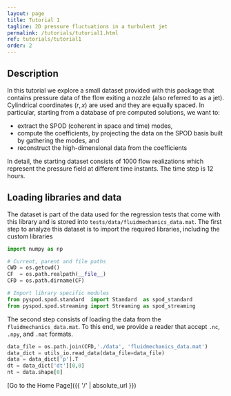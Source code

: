 ```yaml
---
layout: page
title: Tutorial 1
tagline: 2D pressure fluctuations in a turbulent jet
permalink: /tutorials/tutorial1.html
ref: tutorials/tutorial1
order: 2
---
```



## Description

In this tutorial we explore a small dataset provided with this package that contains pressure data of the flow exiting a nozzle (also referred to as a jet). Cylindrical coordinates $(r,x)$ are used and they are equally spaced. In particular, starting from a database of pre computed solutions, we want to:

- extract the SPOD (coherent in space and time) modes,
- compute the coefficients, by projecting the data on the SPOD basis built by gathering the modes, and
- reconstruct the high-dimensional data from the coefficients

In detail, the starting dataset consists of 1000 flow realizations which represent the pressure field at different time instants. The time step is 12 hours.

## Loading libraries and data

The dataset is part of the data used for the regression tests that come with this library and is stored into `tests/data/fluidmechanics_data.mat`. The first step to analyze this dataset is to import the required libraries, including the custom libraries

```python
import numpy as np

# Current, parent and file paths
CWD = os.getcwd()
CF  = os.path.realpath(__file__)
CFD = os.path.dirname(CF)

# Import library specific modules
from pyspod.spod.standard  import Standard  as spod_standard
from pyspod.spod.streaming import Streaming as spod_streaming
```

The second step consists of loading the data from the `fluidmechanics_data.mat`.
To this end, we provide a reader that accept `.nc`, `.npy`, and `.mat` formats.

```python
data_file = os.path.join(CFD,'./data', 'fluidmechanics_data.mat')
data_dict = utils_io.read_data(data_file=data_file)
data = data_dict['p'].T
dt = data_dict['dt'][0,0]
nt = data.shape[0]
```

[Go to the Home Page]({{ '/' | absolute_url }})
